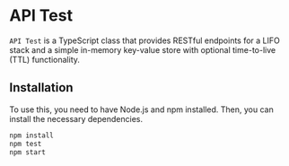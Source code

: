 # API Test

`API Test` is a TypeScript class that provides RESTful endpoints for a LIFO stack and a simple in-memory key-value store with optional time-to-live (TTL) functionality.

## Installation

To use this, you need to have Node.js and npm installed. Then, you can install the necessary dependencies.

```sh
npm install
npm test
npm start
```
